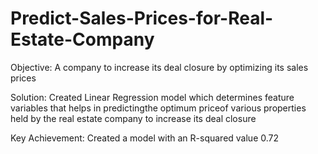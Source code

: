 # Predict-Sales-Prices-for-Real-Estate-Company

Objective: A company to increase its deal closure by optimizing its sales prices

Solution: Created Linear Regression model which determines feature variables that helps in predictingthe optimum priceof
various properties held by the real estate company to increase its deal closure

Key Achievement: Created a model with an R-squared value 0.72
